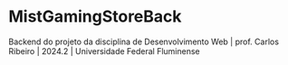 # MistGamingStoreBack
Backend do projeto da disciplina de Desenvolvimento Web | prof. Carlos Ribeiro | 2024.2 | Universidade Federal Fluminense
